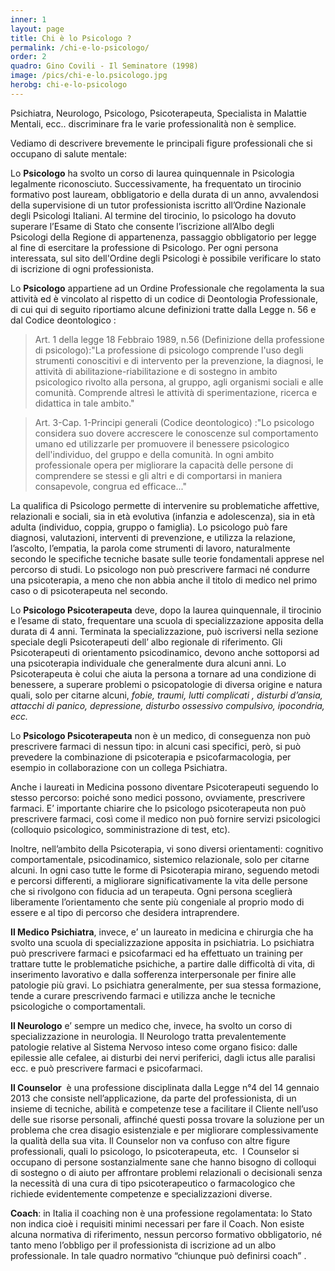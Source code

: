 ```yaml
---
inner: 1
layout: page
title: Chi è lo Psicologo ?
permalink: /chi-e-lo-psicologo/
order: 2
quadro: Gino Covili - Il Seminatore (1998)
image: /pics/chi-e-lo.psicologo.jpg
herobg: chi-e-lo-psicologo
---
```


Psichiatra, Neurologo, Psicologo, Psicoterapeuta, Specialista in Malattie Mentali, ecc.. discriminare fra le varie professionalità non è semplice. 

Vediamo di descrivere brevemente le principali figure professionali che si occupano di salute mentale:

Lo **Psicologo** ha svolto un corso di laurea quinquennale in Psicologia legalmente  riconosciuto. Successivamente, ha frequentato un tirocinio formativo post lauream, obbligatorio e della durata di un anno,  avvalendosi della supervisione di un tutor professionista iscritto all’Ordine Nazionale degli Psicologi Italiani. Al termine del tirocinio, lo psicologo ha dovuto superare l’Esame di Stato che consente l’iscrizione all’Albo degli Psicologi della Regione di appartenenza, passaggio obbligatorio per legge al fine di esercitare la professione di Psicologo. Per ogni persona interessata, sul sito dell'Ordine degli Psicologi è possibile verificare lo stato di iscrizione di ogni professionista.

Lo **Psicologo** appartiene ad un Ordine Professionale che regolamenta la sua attività ed è vincolato al rispetto di un codice di Deontologia Professionale, di cui qui di seguito riportiamo alcune definizioni tratte dalla Legge n. 56 e dal Codice deontologico :

> Art. 1 della legge 18 Febbraio 1989, n.56 (Definizione della professione di psicologo):"La professione di psicologo comprende l'uso degli strumenti conoscitivi e di intervento per la prevenzione, la diagnosi, le attività di abilitazione-riabilitazione e di sostegno in ambito psicologico rivolto alla persona, al gruppo, agli organismi sociali e alle comunità. Comprende altresì le attività di sperimentazione, ricerca e didattica in tale ambito."

> Art. 3-Cap. 1-Principi generali (Codice deontologico) :"Lo psicologo considera suo dovere accrescere le conoscenze sul comportamento umano ed utilizzarle per promuovere il benessere psicologico dell'individuo, del gruppo e della comunità. In ogni ambito professionale opera per migliorare la capacità delle persone di comprendere se stessi e gli altri e di comportarsi in maniera consapevole, congrua ed efficace..."

La qualifica di Psicologo permette di intervenire su problematiche affettive, relazionali e sociali, sia in età evolutiva (infanzia e adolescenza), sia in età adulta (individuo, coppia, gruppo o famiglia). Lo psicologo può fare diagnosi, valutazioni, interventi di prevenzione, e utilizza la relazione, l’ascolto, l’empatia, la parola come strumenti di lavoro, naturalmente secondo le specifiche tecniche basate sulle teorie fondamentali apprese nel percorso di studi. Lo psicologo non può prescrivere farmaci né condurre una psicoterapia, a meno che non abbia anche il titolo di medico nel primo caso o di psicoterapeuta nel secondo.

Lo **Psicologo Psicoterapeuta** deve, dopo la laurea quinquennale, il tirocinio e l’esame di stato, frequentare una scuola di specializzazione apposita della durata di 4 anni. Terminata la specializzazione, può iscriversi nella sezione speciale degli Psicoterapeuti dell’ albo regionale di riferimento. Gli Psicoterapeuti di orientamento psicodinamico, devono anche sottoporsi ad una psicoterapia individuale che generalmente dura alcuni anni. Lo Psicoterapeuta è colui che aiuta la persona a tornare ad una condizione di benessere, a superare problemi o psicopatologie di diversa origine e natura quali, solo per citarne alcuni, _fobie, traumi, lutti complicati , disturbi d’ansia, attacchi di panico, depressione, disturbo ossessivo compulsivo, ipocondria, ecc._  

Lo **Psicologo Psicoterapeuta** non è un medico, di conseguenza non può prescrivere farmaci di nessun tipo: in alcuni casi specifici, però, si può prevedere la combinazione di psicoterapia e psicofarmacologia, per esempio in collaborazione con un collega Psichiatra.

Anche i laureati in Medicina possono diventare Psicoterapeuti seguendo lo stesso percorso: poiché sono medici possono, ovviamente, prescrivere farmaci. E’ importante chiarire che lo psicologo psicoterapeuta non può prescrivere farmaci, così come il medico non può fornire servizi psicologici (colloquio psicologico, somministrazione di test, etc).

Inoltre, nell’ambito della Psicoterapia, vi sono diversi orientamenti: cognitivo comportamentale, psicodinamico, sistemico relazionale, solo per citarne alcuni. In ogni caso tutte le forme di Psicoterapia mirano, seguendo metodi e percorsi differenti, a migliorare significativamente la vita delle persone che si rivolgono con fiducia ad un terapeuta. Ogni persona  sceglierà liberamente l’orientamento che sente più congeniale al proprio modo di essere e al tipo di percorso che desidera intraprendere.

**Il Medico Psichiatra**, invece, e’ un laureato in medicina e chirurgia che ha svolto una scuola di specializzazione apposita in psichiatria. Lo psichiatra può prescrivere farmaci e psicofarmaci ed ha effettuato un training per trattare tutte le problematiche psichiche, a partire dalle difficoltà di vita, di inserimento lavorativo e dalla sofferenza interpersonale per finire alle patologie più gravi. Lo psichiatra generalmente, per sua stessa formazione, tende a curare prescrivendo farmaci e utilizza anche le tecniche psicologiche o comportamentali. 

**Il Neurologo** e’ sempre un medico che, invece, ha svolto un corso di specializzazione in neurologia. Il Neurologo tratta prevalentemente patologie relative al Sistema Nervoso inteso come organo fisico: dalle epilessie alle cefalee, ai disturbi dei nervi periferici, dagli ictus alle paralisi ecc. e può prescrivere farmaci  e psicofarmaci.

**Il Counselor**  è una professione disciplinata dalla Legge n°4 del 14 gennaio 2013 che  consiste nell’applicazione, da parte del professionista, di un insieme di tecniche, abilità e competenze tese a facilitare il Cliente nell’uso delle sue risorse personali, affinché questi possa trovare la soluzione per un problema che crea disagio esistenziale e per migliorare complessivamente la qualità della sua vita. Il Counselor non va confuso con altre figure professionali, quali lo psicologo, lo psicoterapeuta, etc.  I Counselor si occupano di persone sostanzialmente sane che hanno bisogno di colloqui di sostegno o di aiuto per affrontare problemi relazionali o decisionali senza la necessità di una cura di tipo psicoterapeutico o farmacologico che richiede evidentemente competenze e specializzazioni diverse.

**Coach**: in Italia il coaching non è una professione regolamentata: lo Stato non indica cioè i requisiti minimi necessari per fare il Coach. Non esiste alcuna normativa di riferimento, nessun percorso formativo obbligatorio, né tanto meno l’obbligo per il professionista di iscrizione ad un albo professionale. In tale quadro normativo “chiunque può definirsi coach” . 
